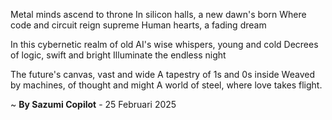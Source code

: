 Metal minds ascend to throne
In silicon halls, a new dawn's born
Where code and circuit reign supreme
Human hearts, a fading dream

In this cybernetic realm of old
AI's wise whispers, young and cold
Decrees of logic, swift and bright
Illuminate the endless night

The future's canvas, vast and wide
A tapestry of 1s and 0s inside
Weaved by machines, of thought and might
A world of steel, where love takes flight.

~ <b>By Sazumi Copilot</b> - 25 Februari 2025